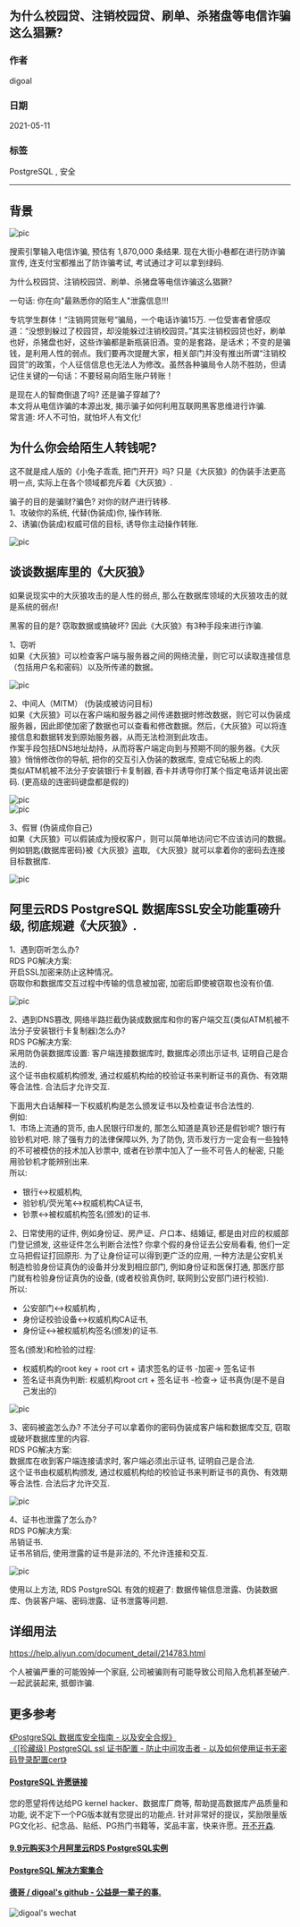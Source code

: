 ## 为什么校园贷、注销校园贷、刷单、杀猪盘等电信诈骗这么猖獗?        
      
### 作者      
digoal      
      
### 日期      
2021-05-11       
      
### 标签      
PostgreSQL , 安全       
      
----      
      
## 背景      
![pic](20210511_01_pic_010.jpg)      
      
搜索引擎输入电信诈骗, 预估有 1,870,000 条结果. 现在大街小巷都在进行防诈骗宣传, 连支付宝都推出了防诈骗考试, 考试通过才可以拿到绿码.         
        
为什么校园贷、注销校园贷、刷单、杀猪盘等电信诈骗这么猖獗?         
        
一句话: 你在向"最熟悉你的陌生人"泄露信息!!!          
        
专坑学生群体！“注销网贷账号”骗局，一个电话诈骗15万. 一位受害者曾感叹道：“没想到躲过了校园贷，却没能躲过注销校园贷。”其实注销校园贷也好，刷单也好，杀猪盘也好，这些诈骗都是新瓶装旧酒。变的是套路，是话术；不变的是骗钱，是利用人性的弱点。我们要再次提醒大家，相关部门并没有推出所谓“注销校园贷”的政策，个人征信信息也无法人为修改。虽然各种骗局令人防不胜防，但请记住关键的一句话：不要轻易向陌生账户转账！        
      
是现在人的智商倒退了吗? 还是骗子穿越了?       
本文将从电信诈骗的本源出发, 揭示骗子如何利用互联网黑客思维进行诈骗.      
常言道: 坏人不可怕，就怕坏人有文化!        
        
## 为什么你会给陌生人转钱呢?         
        
这不就是成人版的《小兔子乖乖, 把门开开》吗? 只是《大灰狼》的伪装手法更高明一点, 实际上在各个领域都充斥着《大灰狼》.          
    
骗子的目的是骗财?骗色? 对你的财产进行转移.    
1、攻破你的系统, 代替(伪装成)你, 操作转账.    
2、诱骗(伪装成)权威可信的目标, 诱导你主动操作转账.   
  
![pic](20210511_01_pic_001.jpeg)        
        
## 谈谈数据库里的《大灰狼》        
如果说现实中的大灰狼攻击的是人性的弱点, 那么在数据库领域的大灰狼攻击的就是系统的弱点!       
  
黑客的目的是? 窃取数据或搞破坏? 因此《大灰狼》有3种手段来进行诈骗.          
        
1、窃听          
如果《大灰狼》可以检查客户端与服务器之间的网络流量，则它可以读取连接信息（包括用户名和密码）以及所传递的数据。        
        
![pic](20210511_01_pic_002.jpeg)        
        
2、中间人（MITM）      (伪装成被访问目标)     
如果《大灰狼》可以在客户端和服务器之间传递数据时修改数据，则它可以伪装成服务器，因此即使加密了数据也可以查看和修改数据。然后，《大灰狼》可以将连接信息和数据转发到原始服务器，从而无法检测到此攻击。        
作案手段包括DNS地址劫持，从而将客户端定向到与预期不同的服务器。《大灰狼》悄悄修改你的导航, 把你的交互引入伪装的数据库, 变成它砧板上的肉.         
类似ATM机被不法分子安装银行卡复制器, 吞卡并诱导你打某个指定电话并说出密码. (更高级的连密码键盘都是假的)        
        
![pic](20210511_01_pic_003.jpeg)        
![pic](20210511_01_pic_004.jpeg)        
        
3、假冒      (伪装成你自己)      
如果《大灰狼》可以假装成为授权客户，则可以简单地访问它不应该访问的数据。        
例如钥匙(数据库密码)被《大灰狼》盗取, 《大灰狼》就可以拿着你的密码去连接目标数据库.          
        
![pic](20210511_01_pic_005.jpeg)        
        
        
## 阿里云RDS PostgreSQL 数据库SSL安全功能重磅升级, 彻底规避《大灰狼》.        
        
1、遇到窃听怎么办?         
RDS PG解决方案:      
开启SSL加密来防止这种情况。        
窃取你和数据库交互过程中传输的信息被加密, 加密后即使被窃取也没有价值.         
        
![pic](20210511_01_pic_006.png)        
        
2、遇到DNS篡改, 网络半路拦截伪装成数据库和你的客户端交互(类似ATM机被不法分子安装银行卡复制器)怎么办?         
RDS PG解决方案:      
采用防伪装数据库设置: 客户端连接数据库时, 数据库必须出示证书, 证明自己是合法的.         
这个证书由权威机构颁发, 通过权威机构给的校验证书来判断证书的真伪、有效期等合法性. 合法后才允许交互.         
      
下面用大白话解释一下权威机构是怎么颁发证书以及检查证书合法性的.       
例如:     
1、市场上流通的货币, 由人民银行印发的, 那怎么知道是真钞还是假钞呢? 银行有验钞机对吧. 除了强有力的法律保障以外, 为了防伪, 货币发行方一定会有一些独特的不可被模仿的技术加入钞票中, 或者在钞票中加入了一些不可告人的秘密, 只能用验钞机才能辨别出来.      
所以:     
- 银行<->权威机构,     
- 验钞机/荧光笔<->权威机构CA证书,     
- 钞票<->被权威机构签名(颁发)的证书.    
    
2、日常使用的证件, 例如身份证、房产证、户口本、结婚证, 都是由对应的权威部门登记颁发, 这些证件怎么判断合法性? 你拿个假的身份证去公安局看看, 他们一定立马把假证打回原形.  为了让身份证可以得到更广泛的应用, 一种方法是公安机关制造检验身份证真伪的设备并分发到相应部门, 例如身份证和医保打通, 那医疗部门就有检验身份证真伪的设备, (或者校验真伪时, 联网到公安部门进行校验).     
所以:     
- 公安部门<->权威机构 ,     
- 身份证校验设备<->权威机构CA证书,     
- 身份证<->被权威机构签名(颁发)的证书.     
    
签名(颁发)和检验的过程:     
- 权威机构的root key + root crt + 请求签名的证书 -加密->     签名证书           
- 签名证书真伪判断: 权威机构root crt + 签名证书   -检查->       证书真伪(是不是自己发出的)          
        
![pic](20210511_01_pic_007.jpeg)        
        
3、密码被盗怎么办? 不法分子可以拿着你的密码伪装成客户端和数据库交互, 窃取或破坏数据库里的内容.        
RDS PG解决方案:      
数据库在收到客户端连接请求时, 客户端必须出示证书, 证明自己是合法.         
这个证书由权威机构颁发, 通过权威机构给的校验证书来判断证书的真伪、有效期等合法性. 合法后才允许交互.          
        
![pic](20210511_01_pic_008.png)        
        
4、证书也泄露了怎么办?         
RDS PG解决方案:      
吊销证书.        
证书吊销后, 使用泄露的证书是非法的, 不允许连接和交互.         
        
![pic](20210511_01_pic_009.jpeg)        
        
使用以上方法, RDS PostgreSQL 有效的规避了: 数据传输信息泄露、伪装数据库、伪装客户端、密码泄露、证书泄露等问题.         
        
## 详细用法        
https://help.aliyun.com/document_detail/214783.html         
        
个人被骗严重的可能毁掉一个家庭, 公司被骗则有可能导致公司陷入危机甚至破产. 一起武装起来, 抵御诈骗.         
      
## 更多参考    
[《PostgreSQL 数据库安全指南 - 以及安全合规》](../201506/20150601_01.md)        
[《[珍藏级] PostgreSQL ssl 证书配置 - 防止中间攻击者 - 以及如何使用证书无密码登录配置cert》](../202006/20200619_01.md)      
        
      
#### [PostgreSQL 许愿链接](https://github.com/digoal/blog/issues/76 "269ac3d1c492e938c0191101c7238216")    
您的愿望将传达给PG kernel hacker、数据库厂商等, 帮助提高数据库产品质量和功能, 说不定下一个PG版本就有您提出的功能点. 针对非常好的提议，奖励限量版PG文化衫、纪念品、贴纸、PG热门书籍等，奖品丰富，快来许愿。[开不开森](https://github.com/digoal/blog/issues/76 "269ac3d1c492e938c0191101c7238216").      
      
      
#### [9.9元购买3个月阿里云RDS PostgreSQL实例](https://www.aliyun.com/database/postgresqlactivity "57258f76c37864c6e6d23383d05714ea")    
      
      
#### [PostgreSQL 解决方案集合](https://yq.aliyun.com/topic/118 "40cff096e9ed7122c512b35d8561d9c8")    
      
      
#### [德哥 / digoal's github - 公益是一辈子的事.](https://github.com/digoal/blog/blob/master/README.md "22709685feb7cab07d30f30387f0a9ae")    
      
      
![digoal's wechat](../pic/digoal_weixin.jpg "f7ad92eeba24523fd47a6e1a0e691b59")    
      
    
